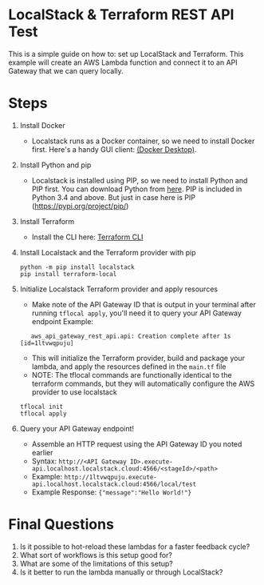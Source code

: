 # LocalStack & Terraform REST API Test

This is a simple guide on how to: set up LocalStack and Terraform. This example will create an AWS Lambda function and connect it to an API Gateway that we can query locally.

# Steps
1. Install Docker 
   - Localstack runs as a Docker container, so we need to install Docker first. Here's a handy GUI client: [(Docker Desktop)](https://www.docker.com/products/docker-desktop).
2. Install Python and pip
   - Localstack is installed using PIP, so we need to install Python and PIP first. You can download Python from [here](https://www.python.org/downloads/). PIP is included in Python 3.4 and above. But just in case here is PIP (https://pypi.org/project/pip/) 
3. Install Terraform
   - Install the CLI here: [Terraform CLI](https://developer.hashicorp.com/terraform/tutorials/aws-get-started/install-cli)
4. Install Localstack and the Terraform provider with pip

   ```shell
   python -m pip install localstack
   pip install terraform-local
   ```
5. Initialize Localstack Terraform provider and apply resources
   - Make note of the API Gateway ID that is output in your terminal after running `tflocal apply`, you'll need it to query your API Gateway endpoint
   Example: 
   ```
      aws_api_gateway_rest_api.api: Creation complete after 1s [id=1ltvwqpuju]
   ````
   - This will initialize the Terraform provider, build and package your lambda, and apply the resources defined in the `main.tf` file
   - NOTE: The tflocal commands are functionally identical to the terraform commands, but they will automatically configure the AWS provider to use localstack
   ```shell
   tflocal init
   tflocal apply
   ```
6. Query your API Gateway endpoint!
   - Assemble an HTTP request using the API Gateway ID you noted earlier
   - Syntax: `http://<API Gateway ID>.execute-api.localhost.localstack.cloud:4566/<stageId>/<path>`
   - Example: `http://1ltvwqpuju.execute-api.localhost.localstack.cloud:4566/local/test`
   - Example Response: `{"message":"Hello World!"}`

# Final Questions
1. Is it possible to hot-reload these lambdas for a faster feedback cycle?
2. What sort of workflows is this setup good for?
3. What are some of the limitations of this setup?
4. Is it better to run the lambda manually or through LocalStack?